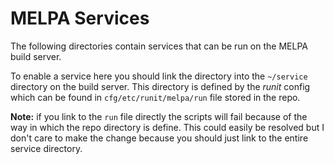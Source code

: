 # MELPA Services

The following directories contain services that can be run on the
MELPA build server.

To enable a service here you should link the directory into the
`~/service` directory on the build server. This directory is defined
by the *runit* config which can be found in `cfg/etc/runit/melpa/run`
file stored in the repo.

**Note:** if you link to the `run` file directly the scripts will fail
because of the way in which the repo directory is define. This could
easily be resolved but I don't care to make the change because you
should just link to the entire service directory.